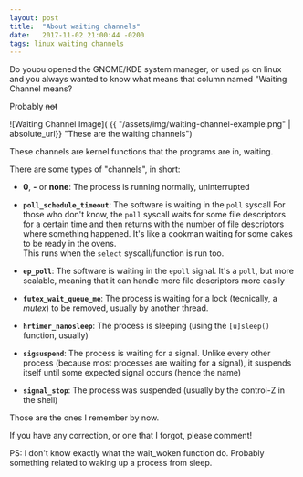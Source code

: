 ```yaml
---
layout: post
title:  "About waiting channels"
date:   2017-11-02 21:00:44 -0200
tags: linux waiting channels
---
```


Do youou opened the GNOME/KDE system manager, or used `ps` on linux and you
always wanted to know what means that column named "Waiting Channel
means?

Probably ~~not~~

<!--more-->

![Waiting Channel Image]( {{ "/assets/img/waiting-channel-example.png" | absolute_url}} 
 "These are the waiting channels")


These channels are kernel functions that the programs are in, waiting.

There are some types of "channels", in short:

 - **0**, **-** or **none**: The process is running normally, uninterrupted

 - **`poll_schedule_timeout`**: The software is waiting in the `poll` syscall
   For those who don't know, the `poll` syscall waits for some file 
   descriptors for a certain time and then returns with the number of 
   file descriptors where something happened. It's like a cookman waiting
   for some cakes to be ready in the ovens.  
   This runs when the `select` syscall/function is run too.
 
 - **`ep_poll`**: The software is waiting in the `epoll` signal. It's a `poll`, 
   but more scalable, meaning that it can handle more file descriptors more easily
 
 - **`futex_wait_queue_me`**: The process is waiting for a lock (tecnically, a *mutex*) 
   to be removed, usually by another thread.

 - **`hrtimer_nanosleep`**: The process is sleeping (using the `[u]sleep()` function, 
   usually)
 
 - **`sigsuspend`**: The process is waiting for a signal. Unlike every other process (because
   most processes are waiting for a signal), it suspends itself until some expected signal occurs 
   (hence the name)

 - **`signal_stop`**: The process was suspended (usually by the control-Z in the shell)
 
Those are the ones I remember by now. 

If you have any correction, or one that I forgot, please comment!

PS: I don't know exactly what the wait_woken function do. Probably something related to waking up 
a process from sleep.
   
